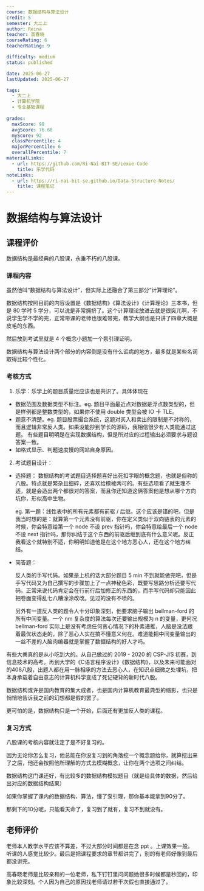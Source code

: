 ```yaml
---
course: 数据结构与算法设计
credit: 5
semester: 大二上
author: Reina
teacher: 高春晓
courseRating: 6
teacherRating: 9

difficulty: medium
status: published

date: 2025-06-27
lastUpdated: 2025-06-27

tags: 
  - 大二上
  - 计算机学院
  - 专业基础课程
  
grades:
  maxScore: 98
  avgScore: 76.68
  myScore: 92
  classPercentile: 4
  majorPercentile: 6
  overallPercentile: 7
materialLinks:
  - url: https://github.com/Ri-Nai-BIT-SE/Lexue-Code
    title: 乐学代码
noteLinks:
  - url: https://ri-nai-bit-se.github.io/Data-Structure-Notes/
    title: 课程笔记
---
```



# 数据结构与算法设计

## 课程评价

数据结构是最经典的八股课，永垂不朽的八股课。

### 课程内容

虽然他叫“数据结构与算法设计”，但实际上还融合了第三部分“计算理论”。

数据结构按照目前的内容设置是《数据结构》《算法设计》《计算理论》三本书，但是 80 学时 5 学分，可以说是非常拥挤了。这个计算理论放进去就是很突兀啊，不说学生学不学的完，正常带课的老师也很难带完，教学大纲也是只讲了四章大概是皮毛的东西。

然后放到考试里就是 4 个概念小题加一个泵引理证明。

数据结构与算法设计两个部分的内容倒是没有什么诟病的地方，最多就是某些名词取得比较个性化。

### 考核方式

1. 乐学：乐学上的题目质量烂应该也是共识了。具体体现在
  - 数据范围及数据类型不标注。eg. 题目平面最近点对数据是浮点数类型的，但是样例都是整数类型的，如果你不使用 double 类型会被 IO 卡 TLE。
  - 题意不清楚。eg. 题目股票撮合系统，这题对买入和卖出的限制是不对称的，而且逻辑非常反人类。如果没能抄到学长的源码，我相信很少有人类能通过这题。
    有些题目明明是在实现数据结构，但是所对应的过程输出必须要求与题设答案一致。
  - 如格式显示、判题速度慢的网站自身原因。
2. 考试题目设计：
  - 选择题：
     数据结构的考试题目选择题喜好出死扣字眼的概念题，也就是俗称的八股。特点就是繁杂且细碎，还喜欢给模棱两可的。有些选项看了就生理不适，就是会造出两个都很对的答案，而且你还知道这俩答案他是想从哪个方向坑你，形似高中生物。

    eg. 第一题：线性表中的所有元素都有前驱 / 后继。这个应该是错的吧，但是我当时想的是：就算第一个元素没有前驱，你在定义类似于双向链表的元素的时候，你会特意给第一个 node 不设 prev 指针吗，你会特意给最后一个 node 不设 next 指针吗，那你纠结于这个东西的前驱后继到底有什么意义呢。反正我看这个就特别不适，你明明知道他是在这个地方恶心人，还在这个地方纠结。

  - 简答题：
  
    反人类的手写代码。如果是上机的话大部分题目 5 min 不到就能做完吧，但是手写代码又为自己撰写的步骤加上了一点神秘色彩，既要写思路分析还要写代码。正常来说代码肯定会在行前行后加修正的东西的，而手写代码却只能因此把卷面变得乱七八糟涂涂改改。见过的没有不喷的。

    另外有一道反人类的题令人十分印象深刻，他要求脑子输出 bellman-ford 的所有中间变量。一个 nm 复杂度的算法每次还要输出规模为 n 的变量，更何况 bellman-ford 实际上是没有考虑任何贪心情况下的朴素递推，人脑是没法跟着最优状态走的，除了恶心人实在搞不懂意义何在。难道能把中间变量输出的一丝不差的人脑肉编器就是掌握了数据结构的好人才吗。

有些大粪真的是从小吃到大的。从自己做过的 2019 - 2020 的 CSP-J/S 初赛，到信息技术的高考。再到大学的《C语言程序设计》《数据结构》，以及未来可能面对的408八股，出题人都在用一脉相承的方法去恶心人，在知识点细微之处埋坑，把本身承载着自由意志的计算机科学变成了死记硬背的新时代八股。

数据结构或许是国内教育的集大成者，也是国内计算机教育最典型的缩影，也只是悄悄地告诉我之前的幻想都是假的罢了。

更可怕的是，数据结构只是一个开始，后面还有更加反人类的课程。

### 复习方式

八股课的考核内容就注定了是不好复习的。

因为无论你怎么复习，他总能在你没复习到的角落挖一个概念题给你，就算挖出来了之后，他还会按照他所理解的方式去模糊概念，让你在两个选项之间纠结。

数据结构这门课还好，有比较多的数据结构模拟题目（就是给具体的数据，然后给出对应的数据结构结果）

如果你掌握了课内的数据结构、算法，懂了泵引理，那你基本能拿到90分了。

那剩下的10分呢，只能看天命了，复习到了就有，复习不到就没有。

## 老师评价

老师本人教学水平应该不算差，不过大部分时间都是在念 ppt 。上课效果一般。听课的人感觉比较少。最后是把课程要求的章节都讲完了，别的有老师好像到最后都没讲完。

高春晓老师是比较亲和的一位老师，私下钉钉里问问题她很多时候都是秒回的，印象比较深刻。个人因为自己的原因找老师请过若干次假也直接通过了。

